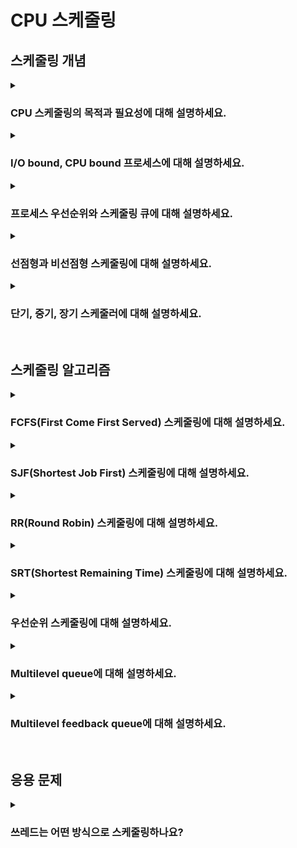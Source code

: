 # CPU 스케줄링

## 스케줄링 개념

<details>  
<summary><h3>CPU 스케줄링의 목적과 필요성에 대해 설명하세요.</h3></summary>

- 공정성: 모든 프로세스에게 공정하고 합리적으로 CPU 자원을 할당하기 위해
- 자원 낭비 최소화: CPU가 쉬지 않고 사용되도록 하여 자원 낭비를 방지하기 위해
- 멀티태스킹: 동시에 여러 프로세스를 실행하기 위해
- 우선순위 관리: 높은 우선순위를 가진 프로세스가 먼저 실행되기 위해

</details>

<details>  
<summary><h3>I/O bound, CPU bound 프로세스에 대해 설명하세요.</h3></summary>

#### 버스트(Burst)
- CPU 버스트: 프로세스가 CPU를 연속적으로 사용하는 시간
- I/O 버스트: 프로세스가 I/O 작업을 요청하고 완료될 때까지 기다리는 시간

#### I/O bound 프로세스
- CPU 버스트보다 I/O 버스트가 많은 프로세스(e.g. 일반적인 백엔드 API 서버 프로그램 등)
- I/O 요청 후 응답까지 기다리는 시간이 길기 때문에 CPU가 상대적으로 덜 사용됨
- 따라서 I/O bound 프로세스의 상태는 실행보다 대기 상태에 더 오래 머무름

#### CPU bound 프로세스
- I/O 버스트보다 CPU 버스트가 많은 프로세스(e.g. 동영상 편집 프로그램, 머신러닝 프로그램 등)
- 따라서 CPU bound 프로세스의 상태는 대기보다 실행 상태에 더 오래 머무름

<details>  
<summary><h4>듀얼 코어 CPU에서 동작할 I/O bound, CPU bound 프로그램은 각각 몇 개의 쓰레드를 사용하는것이 적절할까요?</h4></summary>

#### I/O bound 프로세스
- 상황에 맞게 적절한 개수의 쓰레드를 사용해야함
- 단, I/O 작업을 하는 동안 CPU가 대기하는 시간이 길어지므로 많은 수의 쓰레드를 사용하는 것이 일반적임

#### CPU bound 프로세스
- 코어 개수와 비슷한 개수의 쓰레드를 사용하는 것이 좋음, 즉 2개 ~ 3개의 쓰레드를 사용하는 것이 적절함
- 불필요하게 많은 개수의 쓰레드를 사용하면 컨텍스트 스위칭 오버헤드가 심해짐
</details>
</details>

<details>  
<summary><h3>프로세스 우선순위와 스케줄링 큐에 대해 설명하세요.</h3></summary>

#### 프로세스 우선순위
- 운영체제는 프로세스가 중요도에 따라 실행될 수 있도록 우선순위를 부여하며, 각 프로세스의 우선순위 정보는 PCB에 저장됨

#### 스케줄링 큐
- 운영체제가 모든 PCB를 확인해 실행시킬 프로세스를 결정할 순 없으므로, 스케줄링 큐를 통해 프로세스 상태를 관리함
- 준비 큐: CPU를 이용하고 싶은 프로세스들이 대기하는 큐
- 대기 큐: I/O 장치를 이용하고 싶은 프로세스들이 대기하는 큐

</details>

<details>  
<summary><h3>선점형과 비선점형 스케줄링에 대해 설명하세요.</h3></summary>

#### 선점형 스케줄링
- 운영체제가 실행중인 프로세스로부터 자원을 강제로 뺏어 다른 프로세스에 할당할 수 있는 스케줄링 방식
- 자원을 공정하게 분배할 수 있지만 컨텍스트 스위칭 오버헤드 존재
- 현재 대부분의 운영체제가 사용중인 방식

#### 비선점형 스케줄링
- 운영체제가 실행중인 프로세스로부터 자원을 강제로 뺏을 수 없는 스케줄링 방식
- 현재 실행중인 프로세스가 종료되거나 스스로 대기 상태가 되기 전까진 자원을 뺏을 수 없음
- 컨텍스트 스위칭 오버헤드는 비교적 적지만, 자원을 공정하게 분배받지 못함

</details>

<details>  
<summary><h3>단기, 중기, 장기 스케줄러에 대해 설명하세요.</h3></summary>

</details>

<br>

## 스케줄링 알고리즘

<details>  
<summary><h3>FCFS(First Come First Served) 스케줄링에 대해 설명하세요.</h3></summary>

<details>  
<summary><h4>Convoy effect에 대해 설명하세요.</h3></summary>

</details>
</details>

<details>  
<summary><h3>SJF(Shortest Job First) 스케줄링에 대해 설명하세요.</h3></summary>

</details>

<details>  
<summary><h3>RR(Round Robin) 스케줄링에 대해 설명하세요.</h3></summary>

<details>  
<summary><h4>Time slice에 따른 trade-off를 설명하세요.</h3></summary>

</details>
</details>

<details>  
<summary><h3>SRT(Shortest Remaining Time) 스케줄링에 대해 설명하세요.</h3></summary>

</details>

<details>  
<summary><h3>우선순위 스케줄링에 대해 설명하세요.</h3></summary>

<details>  
<summary><h4>Starvation 문제와 그 해결법에 대해 설명하세요.</h4></summary>

</details>
</details>

<details>  
<summary><h3>Multilevel queue에 대해 설명하세요.</h3></summary>

</details>

<details>  
<summary><h3>Multilevel feedback queue에 대해 설명하세요.</h3></summary>

</details>

<br>

## 응용 문제

<details>  
<summary><h3>쓰레드는 어떤 방식으로 스케줄링하나요?</h3></summary>

</details>
